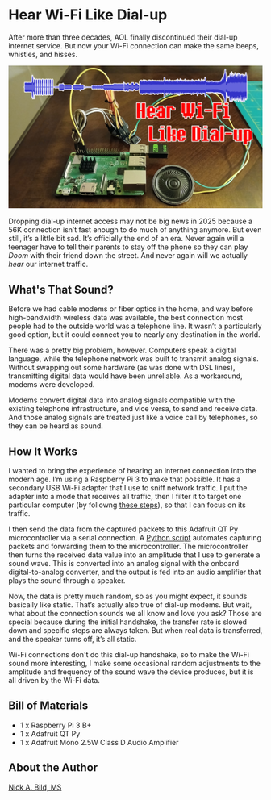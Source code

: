 # Hear Wi-Fi Like Dial-up

After more than three decades, AOL finally discontinued their dial-up internet service. But now your Wi-Fi connection can make the same beeps, whistles, and hisses.

![](https://raw.githubusercontent.com/nickbild/wifi_dialup/refs/heads/main/media/logo.jpg)

Dropping dial-up internet access may not be big news in 2025 because a 56K connection isn’t fast enough to do much of anything anymore. But even still, it’s a little bit sad. It’s officially the end of an era. Never again will a teenager have to tell their parents to stay off the phone so they can play *Doom* with their friend down the street. And never again will we actually *hear* our internet traffic.

## What's That Sound?

Before we had cable modems or fiber optics in the home, and way before high-bandwidth wireless data was available, the best connection most people had to the outside world was a telephone line. It wasn’t a particularly good option, but it could connect you to nearly any destination in the world.

There was a pretty big problem, however. Computers speak a digital language, while the telephone network was built to transmit analog signals. Without swapping out some hardware (as was done with DSL lines), transmitting digital data would have been unreliable. As a workaround, modems were developed.

Modems convert digital data into analog signals compatible with the existing telephone infrastructure, and vice versa, to send and receive data. And those analog signals are treated just like a voice call by telephones, so they can be heard as sound.

## How It Works

I wanted to bring the experience of hearing an internet connection into the modern age. I’m using a Raspberry Pi 3 to make that possible. It has a secondary USB Wi-Fi adapter that I use to sniff network traffic. I put the adapter into a mode that receives all traffic, then I filter it to target one particular computer (by followng [these steps](https://github.com/nickbild/wifi_dialup/blob/main/monitor.sh)), so that I can focus on its traffic.

I then send the data from the captured packets to this Adafruit QT Py microcontroller via a serial connection. A [Python script](https://github.com/nickbild/wifi_dialup/blob/main/wifi_dialup.py) automates capturing packets and forwarding them to the microcontroller. The microcontroller then turns the received data value into an amplitude that I use to generate a sound wave. This is converted into an analog signal with the onboard digital-to-analog converter, and the output is fed into an audio amplifier that plays the sound through a speaker.

Now, the data is pretty much random, so as you might expect, it sounds basically like static. That’s actually also true of dial-up modems. But wait, what about the connection sounds we all know and love you ask? Those are special because during the initial handshake, the transfer rate is slowed down and specific steps are always taken. But when real data is transferred, and the speaker turns off, it’s all static.

Wi-Fi connections don't do this dial-up handshake, so to make the Wi-Fi sound more interesting, I make some occasional random adjustments to the amplitude and frequency of the sound wave the device produces, but it is all driven by the Wi-Fi data.

## Bill of Materials

- 1 x Raspberry Pi 3 B+
- 1 x Adafruit QT Py
- 1 x Adafruit Mono 2.5W Class D Audio Amplifier

## About the Author

[Nick A. Bild, MS](https://nickbild79.firebaseapp.com/#!/)